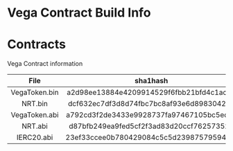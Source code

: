 
Vega Contract Build Info
========================

# Contracts


Vega Contract information  

|File|sha1hash|
| :---: | :---: |
|VegaToken.bin|a2d98ee13884e4209914529f6fbb21bfd4c1ac16|
|NRT.bin|dcf632ec7df3d8d74fbc7bc8af93e6d89830420b|
|VegaToken.abi|a792cd3f2de3433e9928737fa97467105bc5edab|
|NRT.abi|d87bfb249ea9fed5cf2f3ad83d20ccf762573528|
|IERC20.abi|23ef33ccee0b780429084c5c5d239875795947cf|
